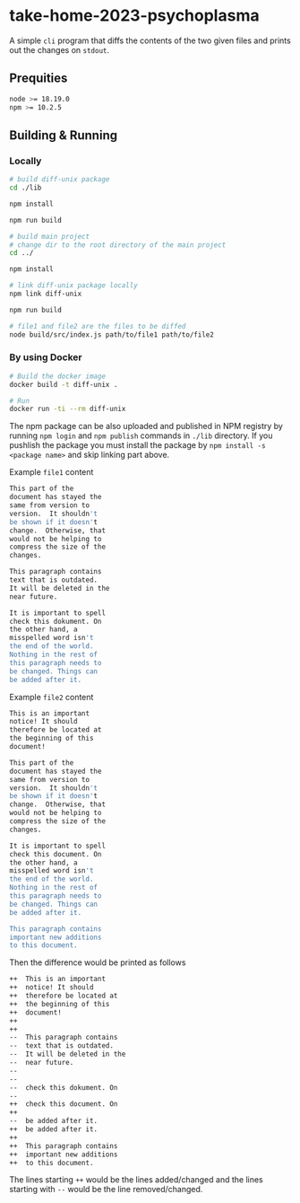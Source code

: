 # take-home-2023-psychoplasma

A simple `cli` program that diffs the contents of the two given files and prints out the changes on `stdout`.

## Prequities

```bash
node >= 18.19.0
npm >= 10.2.5
```

## Building & Running

### Locally

```bash
# build diff-unix package
cd ./lib

npm install

npm run build

# build main project
# change dir to the root directory of the main project
cd ../

npm install

# link diff-unix package locally
npm link diff-unix

npm run build

# file1 and file2 are the files to be diffed
node build/src/index.js path/to/file1 path/to/file2
```

### By using Docker

```bash
# Build the docker image
docker build -t diff-unix .

# Run
docker run -ti --rm diff-unix
```

The npm package can be also uploaded and published in NPM registry by running `npm login` and `npm publish` commands in `./lib` directory.
If you pushlish the package you must install the package by `npm install -s <package name>` and skip linking part above.

Example `file1` content

```bash
This part of the
document has stayed the
same from version to
version.  It shouldn't
be shown if it doesn't
change.  Otherwise, that
would not be helping to
compress the size of the
changes.

This paragraph contains
text that is outdated.
It will be deleted in the
near future.

It is important to spell
check this dokument. On
the other hand, a
misspelled word isn't
the end of the world.
Nothing in the rest of
this paragraph needs to
be changed. Things can
be added after it.
```

Example `file2` content

```bash
This is an important
notice! It should
therefore be located at
the beginning of this
document!

This part of the
document has stayed the
same from version to
version.  It shouldn't
be shown if it doesn't
change.  Otherwise, that
would not be helping to
compress the size of the
changes.

It is important to spell
check this document. On
the other hand, a
misspelled word isn't
the end of the world.
Nothing in the rest of
this paragraph needs to
be changed. Things can
be added after it.

This paragraph contains
important new additions
to this document.
```

Then the difference would be printed as follows

```bash
++  This is an important
++  notice! It should
++  therefore be located at
++  the beginning of this
++  document!
++
++
--  This paragraph contains
--  text that is outdated.
--  It will be deleted in the
--  near future.
--
--
--  check this dokument. On
--
++  check this document. On
++
--  be added after it.
++  be added after it.
++
++  This paragraph contains
++  important new additions
++  to this document.
```

The lines starting `++` would be the lines added/changed and the lines starting with `--` would be the line removed/changed.
